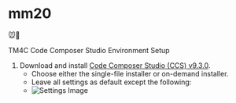 # mm20
🐭🤖

TM4C Code Composer Studio Environment Setup
1. Download and install [Code Composer Studio (CCS) v9.3.0](https://www.ti.com/tool/download/CCSTUDIO/9.3.0.00012).
    * Choose either the single-file installer or on-demand installer.
    * Leave all settings as default except the following:
    * ![Settings Image](https://i.imgur.com/PTGEXd5.png)
